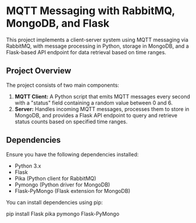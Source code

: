 # MQTT Messaging with RabbitMQ, MongoDB, and Flask

This project implements a client-server system using MQTT messaging via RabbitMQ, with message processing in Python, storage in MongoDB, and a Flask-based API endpoint for data retrieval based on time ranges.

## Project Overview

The project consists of two main components:
1. **MQTT Client:** A Python script that emits MQTT messages every second with a "status" field containing a random value between 0 and 6.
2. **Server:** Handles incoming MQTT messages, processes them to store in MongoDB, and provides a Flask API endpoint to query and retrieve status counts based on specified time ranges.

## Dependencies

Ensure you have the following dependencies installed:
- Python 3.x
- Flask
- Pika (Python client for RabbitMQ)
- Pymongo (Python driver for MongoDB)
- Flask-PyMongo (Flask extension for MongoDB)

You can install dependencies using pip:

pip install Flask pika pymongo Flask-PyMongo
